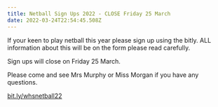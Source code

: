 ```yaml
---
title: Netball Sign Ups 2022 - CLOSE Friday 25 March
date: 2022-03-24T22:54:45.508Z
---
```

If your keen to play netball this year please sign up using the bitly. ALL information about this will be on the form please read carefully.

Sign ups will close on Friday 25 March.

Please come and see Mrs Murphy or Miss Morgan if you have any questions.

[bit.ly/whsnetball22](https://docs.google.com/forms/d/e/1FAIpQLSfk_FJYWjgU0uUz1RuRPVDh90VBhCTdjFJ7mAzY7O1xCHdBpQ/viewform)